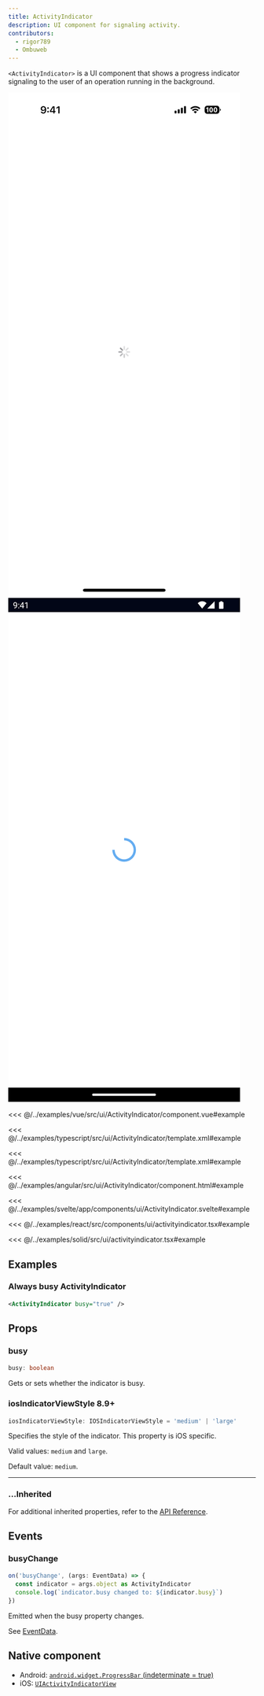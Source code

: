 ```yaml
---
title: ActivityIndicator
description: UI component for signaling activity.
contributors:
  - rigor789
  - Ombuweb
---
```


`<ActivityIndicator>` is a UI component that shows a progress indicator signaling to the user of an operation running in the background.

<DeviceFrame type="ios">
<img src="../assets/images/screenshots/ios/ActivityIndicator.png"/>
</DeviceFrame>
<DeviceFrame type="android">
<img src="../assets/images/screenshots/android/ActivityIndicator.png"/>
</DeviceFrame>

<Tabs>
<Tab flavor="vue">

<<< @/../examples/vue/src/ui/ActivityIndicator/component.vue#example

</Tab>
<Tab flavor="typescript">

<<< @/../examples/typescript/src/ui/ActivityIndicator/template.xml#example

</Tab>
<Tab flavor="javascript">

<<< @/../examples/typescript/src/ui/ActivityIndicator/template.xml#example

</Tab>
<Tab flavor="angular">

<<< @/../examples/angular/src/ui/ActivityIndicator/component.html#example

</Tab>
<Tab flavor="svelte">

<<< @/../examples/svelte/app/components/ui/ActivityIndicator.svelte#example

</Tab>
<Tab flavor="react">

<<< @/../examples/react/src/components/ui/activityindicator.tsx#example

</Tab>
<Tab flavor="solid">

<<< @/../examples/solid/src/ui/activityindicator.tsx#example

</Tab>
</Tabs>

## Examples

### Always busy ActivityIndicator

```xml
<ActivityIndicator busy="true" />
```

## Props

### busy

```ts
busy: boolean
```

Gets or sets whether the indicator is busy.

### iosIndicatorViewStyle 8.9+

```ts
iosIndicatorViewStyle: IOSIndicatorViewStyle = 'medium' | 'large'
```

Specifies the style of the indicator. This property is iOS specific.

Valid values: `medium` and `large`.

Default value: `medium`.

---

### ...Inherited

For additional inherited properties, refer to the [API Reference](/api/class/ActivityIndicator).

## Events

### busyChange

```ts
on('busyChange', (args: EventData) => {
  const indicator = args.object as ActivityIndicator
  console.log(`indicator.busy changed to: ${indicator.busy}`)
})
```

Emitted when the busy property changes.

See [EventData](/api/interface/EventData).

## Native component

- Android: [`android.widget.ProgressBar` (indeterminate = true)](https://developer.android.com/reference/android/widget/ProgressBar.html)
- iOS: [`UIActivityIndicatorView`](https://developer.apple.com/documentation/uikit/uiactivityindicatorview)
